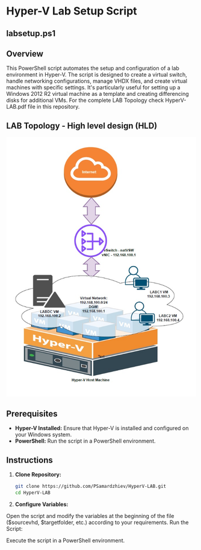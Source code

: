 # Hyper-V Lab Setup Script
## labsetup.ps1 ##
## Overview

This PowerShell script automates the setup and configuration of a lab environment in Hyper-V. 
The script is designed to create a virtual switch, handle networking configurations, manage VHDX files, and create virtual machines with specific settings.
It's particularly useful for setting up a Windows 2012 R2 virtual machine as a template and creating differencing disks for additional VMs.
For the complete LAB Topology check HyperV-LAB.pdf file in this repository.

## LAB Topology - High level design (HLD)
![alt text](https://github.com/PSamardzhiev/HyperV-LAB/blob/main/topology.jpg)


## Prerequisites

- **Hyper-V Installed:** Ensure that Hyper-V is installed and configured on your Windows system.
- **PowerShell:** Run the script in a PowerShell environment.

## Instructions

1. **Clone Repository:**
   ```bash
   git clone https://github.com/PSamardzhiev/HyperV-LAB.git
   cd HyperV-LAB

2. **Configure Variables:**

Open the script and modify the variables at the beginning of the file ($sourcevhd, $targetfolder, etc.) according to your requirements.
Run the Script:

Execute the script in a PowerShell environment.
